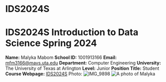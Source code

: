 # IDS2024S

# **IDS2024S Introduction to Data Science Spring 2024**

**Name:** Malyka Mabom
**School ID:** 1001913166
**Email:** mfm3166@mavs.uta.edu
**Department:** Computer Engineering
**University:** The University of Texas at Arlington
**Level:** Junior
**Position Title:** Student
**Course Webpage:** [IDS2024S](www.cds.org/IDS2024S) 
Photo:  ![IMG_9898](https://github.com/MalykaMabom205/IDS2024S/assets/91574091/bc6c316d-8b1a-46f5-befa-86c0bbdbce60)
![A photo of Malyka]()
 
